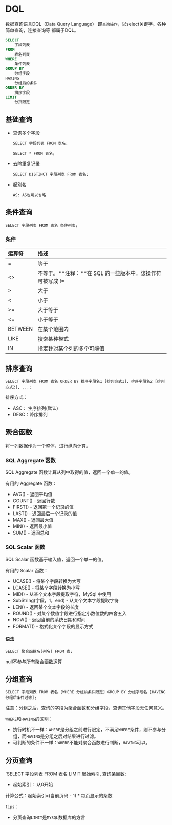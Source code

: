 # DQL

数据查询语言DQL（Data Query Language） 即`查询操作`，以select关键字。各种简单查询，连接查询等 都属于DQL。

```sql
SELECT
	字段列表
FROM
	表名列表
WHERE
	条件列表
GROUP BY
	分组字段
HAXING
	分组后的条件
ORDER BY
	排序字段
LIMIT
	分页限定
```

## 基础查询

* 查询多个字段

  `SELECT 字段列表 FROM 表名;`

  `SELECT * FROM 表名;`

* 去除重复记录

  ``SELECT DISTINCT 字段列表 FROM 表名;``

* 起别名

  `AS: AS也可以省略`

## 条件查询

`SELECT 字段列表 FROM 表名 条件列表;`

### 条件

| 运算符  | 描述                                                       |
| :------ | :--------------------------------------------------------- |
| =       | 等于                                                       |
| <>      | 不等于。**注释：**在 SQL 的一些版本中，该操作符可被写成 != |
| >       | 大于                                                       |
| <       | 小于                                                       |
| >=      | 大于等于                                                   |
| <=      | 小于等于                                                   |
| BETWEEN | 在某个范围内                                               |
| LIKE    | 搜索某种模式                                               |
| IN      | 指定针对某个列的多个可能值                                 |

## 排序查询

`SELECT 字段列表 FROM 表名 ORDER BY 排序字段名1 [排列方式1], 排序字段名2 [排列方式2], ...;`

排序方式：

* ASC： 生序排列(默认)
* DESC：降序排列

## 聚合函数

将一列数据作为一个整体，进行纵向计算。

### SQL Aggregate 函数

SQL Aggregate 函数计算从列中取得的值，返回一个单一的值。

有用的 Aggregate 函数：

- AVG() - 返回平均值
- COUNT() - 返回行数
- FIRST() - 返回第一个记录的值
- LAST() - 返回最后一个记录的值
- MAX() - 返回最大值
- MIN() - 返回最小值
- SUM() - 返回总和

### SQL Scalar 函数

SQL Scalar 函数基于输入值，返回一个单一的值。

有用的 Scalar 函数：

- UCASE() - 将某个字段转换为大写
- LCASE() - 将某个字段转换为小写
- MID() - 从某个文本字段提取字符，MySql 中使用
- SubString(字段，1，end) - 从某个文本字段提取字符
- LEN() - 返回某个文本字段的长度
- ROUND() - 对某个数值字段进行指定小数位数的四舍五入
- NOW() - 返回当前的系统日期和时间
- FORMAT() - 格式化某个字段的显示方式

#### 语法

`SELECT 聚合函数名(列名) FROM 表;`

null不参与所有聚合函数运算

## 分组查询

`SELECT 字段列表 FROM 表名 [WHERE 分组前条件限定] GROUP BY 分组字段名 [HAVING 分组后条件过滤];`

注意：分组之后，查询的字段为聚合函数和分组字段，查询其他字段无任何意义。

`WHERE`和`HAVING`的区别：

* 执行时机不一样：`WHERE`是分组之前进行限定，不满足`WHERE`条件，则不参与分组，而`HAVING`是分组之后对结果进行过滤。
* 可判断的条件不一样：`WHERE`不能对聚合函数进行判断，`HAVING`可以。

## 分页查询

`SELECT 字段列表 FROM 表名 LIMIT 起始索引, 查询条目数; 

* 起始索引： 从0开始

计算公式：起始索引=(当前页码 - 1) * 每页显示的条数

`tips`：

* 分页查询`LIMIT`是`MYSQL`数据库的方言
